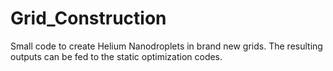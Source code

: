 # Grid_Construction
Small code to create Helium Nanodroplets in brand new grids. The resulting outputs can be fed to the static optimization codes.
